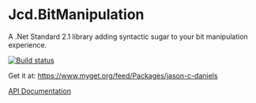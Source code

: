 # Jcd.BitManipulation
A .Net Standard 2.1 library adding syntactic sugar to your bit manipulation experience.  

[![Build status](https://ci.appveyor.com/api/projects/status/98xuytl8nl7rns7m?svg=true)](https://ci.appveyor.com/project/jason-c-daniels/jcd-bitmanipulation)

Get it at: https://www.myget.org/feed/Packages/jason-c-daniels

[API Documentation](https://github.com/jason-c-daniels/Jcd.BitManipulation/blob/main/docs/Jcd_BitManipulation.md)
